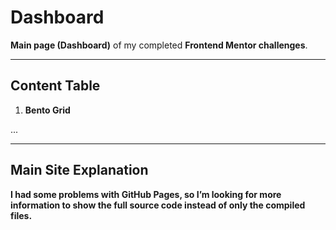 # Dashboard

**Main page (Dashboard)** of my completed **Frontend Mentor challenges**.

---

## Content Table

1. **Bento Grid**

...

---

## Main Site Explanation

**I had some problems with GitHub Pages, so I’m looking for more information to show the full source code instead of only the compiled files.**

